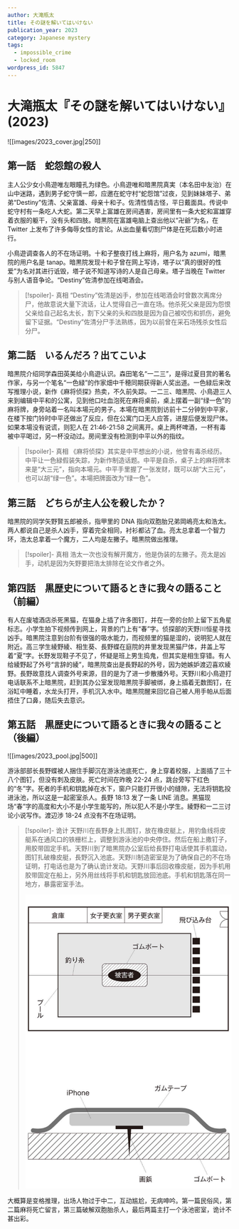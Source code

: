```yaml
---
author: 大滝瓶太
title: その謎を解いてはいけない
publication_year: 2023
category: Japanese mystery
tags:
  - impossible_crime
  - locked_room
wordpress_id: 5847
---
```


# 大滝瓶太『その謎を解いてはいけない』(2023)

![[images/2023_cover.jpg|250]]

## 第一話　蛇怨館の殺人

主人公少女小鳥遊唯左眼瞳孔为绿色。小鳥遊唯和暗黒院真実（本名田中友治）在山中迷路，遇到男子蛇守慎一郎，应邀在蛇守村“蛇怨馆”过夜，见到妹妹塔子、弟弟“Destiny”佐清、父亲富雄、母亲十和子。佐清性情古怪，平日戴面具。传说中蛇守村有一条吃人大蛇。第二天早上富雄在房间遇害，房间里有一条大蛇和富雄穿着衣服的躯干，没有头和四肢。暗黒院在富雄电脑上查出他以“卍爺”为名，在 Twitter 上发布了许多侮辱女性的言论。从出血量看切割尸体是在死后数小时进行。

小鳥遊调查各人的不在场证明。十和子整夜打线上麻将，用户名为 azumi，暗黒院的用户名是 tanap。暗黒院发现十和子曾在网上写诗，塔子以“真的很好的性爱”为名对其进行诋毁，塔子说不知道写诗的人是自己母亲。塔子当晚在 Twitter 与别人语音争论。“Destiny”佐清参加在线喝酒会。

> [!spoiler]- 真相
> “Destiny”佐清是凶手，参加在线喝酒会时曾数次离席分尸，他故意说大量下流话，让人觉得自己一直在场。他杀死父亲是因为怨恨父亲给自己起名太长，割下父亲的头和四肢是因为自己被咬伤和抓伤，避免留下证据。“Destiny”佐清分尸手法熟练，因为以前曾在采石场残杀女性后分尸。

## 第二話　いるんだろ？出てこいよ

暗黒院介绍同学森田英美给小鳥遊认识。森田笔名“一二三”，是得过夏目赏的著名作家，与另一个笔名“一色緑”的作家畑中千穂同期获得新人奖出道。一色緑后来改写推理小说，新作《麻将侦探》热卖，不久前失踪。一二三、暗黒院、小鳥遊三人来到编辑中平和的公寓，见到他口吐血泡死在麻将桌前，桌上摆着一副“绿一色”的麻将牌，身旁站着一名叫本場元的男子。本場在暗黒院到访前十二分钟到中平家，在楼下按门铃时中平还做出了反应，但在公寓门口无人应答，进屋后便发现尸体。如果本場没有说谎，则犯人在 21:46-21:58 之间离开。桌上两杯啤酒，一杯有毒被中平喝过，另一杯没动过。房间里没有检测到中平以外的指纹。

> [!spoiler]- 真相
> 《麻将侦探》其实是中平想出的小说，他曾有毒杀经历。中平让一色緑假装失踪，为新作制造话题。中平是自杀，桌子上的麻将牌本来是“大三元”，指向本場元。中平手里握了一张发财，既可以胡“大三元”，也可以胡“绿一色”。本場把牌面改为“绿一色”。

## 第三話　どちらが主人公を殺したか？

暗黒院的同学矢野賢五郎被杀，指甲里的 DNA 指向双胞胎兄弟岡嶋亮太和浩太。两人都说自己是杀人凶手，穿着完全相同，衬衫都沾了血。亮太总拿着一个智力环，浩太总拿着一个魔方，二人均是左撇子。暗黒院做出推理。

> [!spoiler]- 真相
> 浩太一次也没有解开魔方，他是伪装的左撇子。亮太是凶手，动机是因为矢野要把浩太排除在论文作者之外。

## 第四話　黒歴史について語るときに我々の語ること（前編）

有人在废墟酒店杀死黑猫，在猫身上插了许多图钉，并在一旁的台阶上留下五角星标志。小学生拍下视频传到网上，背景的门上有“春”字。侦探部的天野川恒星寻找凶手。暗黒院注意到台阶有很强的吸水能力，而视频里的猫是湿的，说明犯人就在附近。高三学生綾野綾、相生葵、長野蝶在庭院的井里发现黑猫尸体，井盖上写着“夏”字。长野发现鞋子不见了，怀疑是班上男生捣鬼，但其实是相生穿错。有人给綾野起了外号“言辞的綾”，暗黒院查出是長野起的外号，因为她嫉妒渡辺喜欢綾野。長野故意找人调查外号来源，目的是为了进一步散播外号。天野川和小鳥遊打电话联系不上暗黒院，赶到其办公室发现暗黒院手脚被绑，身上插着无数图钉，在浴缸中睡着，水龙头打开，手机沉入水中。暗黒院醒来回忆自己被人用手帕从后面捂住了口鼻，随后失去意识。

## 第五話　黒歴史について語るときに我々の語ること（後編）

![[images/2023_pool.jpg|500]]

游泳部部长長野蝶被人捆住手脚沉在游泳池底死亡，身上穿着校服，上面插了三十八个图钉，但没有刺及皮肤。死亡时间在昨晚 22-24 点，跳台旁写下红色的“冬”字。死者的手机和钥匙掉在水下，窗户只能打开很小的缝隙，无法将钥匙投进泳池，所以这是一起密室杀人。長野 18:13 发了一条 LINE 消息。黑猫现场“春”字的高度和大小不是小学生能写的，所以犯人不是小学生。綾野和一二三讨论小说写作。渡辺渉 18-24 点没有不在场证明。

> [!spoiler]- 诡计
> 天野川在長野身上扎图钉，放在橡皮艇上，用钓鱼线将皮艇系在通风口的铁栅栏上，调整到游泳池的中央停住。然后在船上撒钉子，用胶带固定手机。天野川到了暗黒院办公室后给長野打电话使其手机震动，图钉扎破橡皮艇，長野沉入池底。天野川制造密室是为了确保自己的不在场证明，打电话也是为了确认诡计发动。天野川事后回收橡皮艇，因为手机用胶带固定在船上，另外用丝线将手机和钥匙放回池底。手机和钥匙落在同一地方，暴露密室手法。
> 
> <img src=images/2023_pool_trick.jpg width=500/>

大概算是变格推理，出场人物过于中二，互动尴尬，无病呻吟。第一篇民俗风，第二篇麻将死亡留言，第三篇破解双胞胎杀人，最后两篇主打一个泳池密室，诡计不甚出彩。